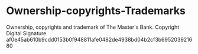 # Ownership-copyrights-Trademarks
Ownership, copyrights and trademark of The Master's Bank. Copyright Digital Signature af0e45ab610b9cdd0153b0f948811afe0482de4938bd04b2cf3b695203921680
